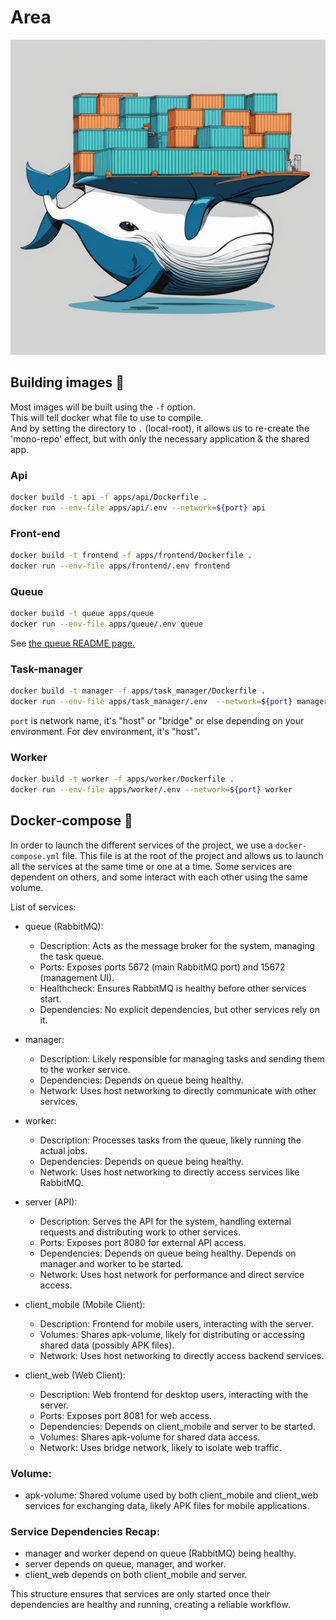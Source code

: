 # Area

![alt text](image.png)

## Building images 🐋

Most images will be built using the `-f` option.<br>
This will tell docker what file to use to compile.<br>
And by setting the directory to `.` (local-root), it allows us to re-create the 'mono-repo' effect, but with only the necessary application & the shared app.

### Api
```sh
docker build -t api -f apps/api/Dockerfile .
docker run --env-file apps/api/.env --network=${port} api
```

### Front-end
```sh
docker build -t frontend -f apps/frontend/Dockerfile .
docker run --env-file apps/frontend/.env frontend
```

### Queue
```sh
docker build -t queue apps/queue
docker run --env-file apps/queue/.env queue
```
See [the queue README page.](apps/queue/README.md)

### Task-manager
```sh
docker build -t manager -f apps/task_manager/Dockerfile .
docker run --env-file apps/task_manager/.env  --network=${port} manager
```
`port` is network name, it's "host" or "bridge" or else depending on your environment. For dev environment, it's "host". 

### Worker
```sh
docker build -t worker -f apps/worker/Dockerfile .
docker run --env-file apps/worker/.env --network=${port} worker
```

## Docker-compose 🐋

In order to launch the different services of the project, we use a `docker-compose.yml` file. This file is at the root of the project and allows us to launch all the services at the same time or one at a time. Some services are dependent on others, and some interact with each other using the same volume.

List of services:

- queue (RabbitMQ):
    * Description: Acts as the message broker for the system, managing the task queue.
    * Ports: Exposes ports 5672 (main RabbitMQ port) and 15672 (management UI).
    * Healthcheck: Ensures RabbitMQ is healthy before other services start.
    * Dependencies: No explicit dependencies, but other services rely on it.

- manager:
    * Description: Likely responsible for managing tasks and sending them to the worker service.
    * Dependencies: Depends on queue being healthy.
    * Network: Uses host networking to directly communicate with other services.

- worker:
    * Description: Processes tasks from the queue, likely running the actual jobs.
    * Dependencies: Depends on queue being healthy.
    * Network: Uses host networking to directly access services like RabbitMQ.

- server (API):
    * Description: Serves the API for the system, handling external requests and distributing work to other services.
    * Ports: Exposes port 8080 for external API access.
    * Dependencies:
        Depends on queue being healthy.
        Depends on manager and worker to be started.
    * Network: Uses host network for performance and direct service access.

- client_mobile (Mobile Client):
    * Description: Frontend for mobile users, interacting with the server.
    * Volumes: Shares apk-volume, likely for distributing or accessing shared data (possibly APK files).
    * Network: Uses host networking to directly access backend services.

- client_web (Web Client):
    * Description: Web frontend for desktop users, interacting with the server.
    * Ports: Exposes port 8081 for web access.
    * Dependencies:
        Depends on client_mobile and server to be started.
    * Volumes: Shares apk-volume for shared data access.
    * Network: Uses bridge network, likely to isolate web traffic.

### Volume:
- apk-volume: Shared volume used by both client_mobile and client_web services for exchanging data, likely APK files for mobile applications.

### Service Dependencies Recap:
- manager and worker depend on queue (RabbitMQ) being healthy.
- server depends on queue, manager, and worker.
- client_web depends on both client_mobile and server.

This structure ensures that services are only started once their dependencies are healthy and running, creating a reliable workflow.
